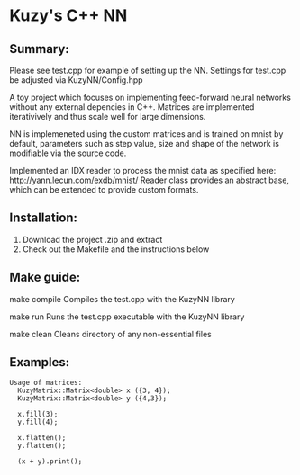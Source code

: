 

# Kuzy's C++ NN

## Summary:
Please see test.cpp for example of setting up the NN.
Settings for test.cpp be adjusted via KuzyNN/Config.hpp

A toy project which focuses on implementing feed-forward neural networks without any external depencies in C++. Matrices are implemented iterativively and thus scale well for large dimensions. 

NN is implemeneted using the custom matrices and is trained on mnist by default, parameters such as step value, size and shape of the network is modifiable via the source code.

Implemented an IDX reader to process the mnist data as specified here: http://yann.lecun.com/exdb/mnist/
Reader class provides an abstract base, which can be extended to provide custom formats.


## Installation:
  1. Download the project .zip and extract
  2. Check out the Makefile and the instructions below

## Make guide:
  make compile
    Compiles the test.cpp with the KuzyNN library

  make run
    Runs the test.cpp executable with the KuzyNN library

  make clean
    Cleans directory of any non-essential files


## Examples:
    Usage of matrices:
      KuzyMatrix::Matrix<double> x ({3, 4});
      KuzyMatrix::Matrix<double> y ({4,3});
    
      x.fill(3);
      y.fill(4);

      x.flatten();
      y.flatten();
    
      (x + y).print();


      



  
